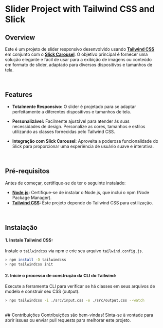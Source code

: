 # Slider Project with Tailwind CSS and Slick

## Overview
Este é um projeto de slider responsivo desenvolvido usando **[Tailwind CSS](https://tailwindcss.com/)** em conjunto com o **[Slick Carousel](https://kenwheeler.github.io/slick/)**. O objetivo principal é fornecer uma solução elegante e fácil de usar para a exibição de imagens ou conteúdo em formato de slider, adaptado para diversos dispositivos e tamanhos de tela.

<br>

## Features
- **Totalmente Responsivo:** O slider é projetado para se adaptar perfeitamente a diferentes dispositivos e tamanhos de tela.

- **Personalizável:** Facilmente ajustável para atender às suas necessidades de design. Personalize as cores, tamanhos e estilos utilizando as classes fornecidas pelo Tailwind CSS.

- **Integração com Slick Carousel:** Aproveita a poderosa funcionalidade do Slick para proporcionar uma experiência de usuário suave e interativa.

<br>

## Pré-requisitos
Antes de começar, certifique-se de ter o seguinte instalado:
- **[Node.js](https://nodejs.org/en/download):** Certifique-se de instalar o Node.js, que inclui o npm (Node Package Manager).
- **[Tailwind CSS](https://tailwindcss.com/docs/installation):** Este projeto depende do Tailwind CSS para estilização.

<br>

## Instalação
#### 1. Instale Tailwind CSS:
Instale o `tailwindcss` via npm e crie seu arquivo `tailwind.config.js`.
```bash
> npm install -D tailwindcss
> npx tailwindcss init
```

#### 2. Inicie o processo de construção da CLI do Tailwind:
Execute a ferramenta CLI para verificar se há classes em seus arquivos de modelo e construir seu CSS (output).
```bash
> npx tailwindcss -i ./src/input.css -o ./src/output.css --watch
```

<br>
## Contribuições
Contribuições são bem-vindas! Sinta-se à vontade para abrir issues ou enviar pull requests para melhorar este projeto.


